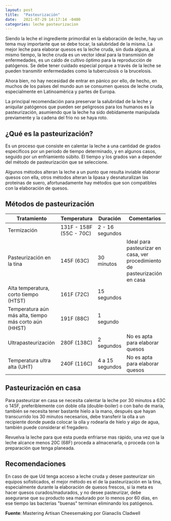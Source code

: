 ```yaml
---
layout: post
title:  "Pasteurización"
date:   2021-07-29 14:17:14 -0400
categories: leche pasteurizacion
---
```


Siendo la leche el ingrediente primordial en la elaboración de leche, hay un tema muy importante que se debe tocar, la salubridad de la misma. La mejor leche para elaborar quesos es la leche cruda, sin duda alguna, al mismo tiempo, la leche cruda es un vector ideal para la transmisión de enfermedades, es un caldo de cultivo óptimo para la reproducción de patógenos. Se debe tener cuidado especial porque a través de la leche se pueden transmitir enfermedades como la tuberculosis o la brucelosis.

Ahora bien, no hay necesidad de entrar en pánico por ello, de hecho, en muchos de los países del mundo aun se consumen quesos de leche cruda, especialmente en Latinoamérica y partes de Europa.

La principal recomendación para preservar la salubridad de la leche y aniquilar patógenos que pueden ser peligrosos para los humanos es la pasteurización, asumiendo que la leche ha sido debidamente manipulada previamente y la cadena del frio no se haya roto.

## ¿Qué es la pasteurización?

Es un proceso que consiste en calentar la leche a una cantidad de grados específicos por un periodo de tiempo determinado, y en algunos casos, seguido por un enfriamiento súbito. El tiempo y los grados van a depender del método de pasteurización que se seleccione.

Algunos métodos alteran la leche a un punto que resulta inviable elaborar quesos con ella, otros métodos alteran la lipasa y desnaturalizan las proteínas de suero, afortunadamente hay métodos que son compatibles con la elaboración de quesos.

## Métodos de pasteurización

Tratamiento | Temperatura | Duración | Comentarios
------------| ------------| ---------|-----------
Termización | 131F - 158F (55C - 70C) | 2 - 16 segundos |
Pasteurización en la tina | 145F (63C) | 30 minutos | Ideal para pasteurizar en casa, ver procedimiento de pasteurización en casa
Alta temperatura, corto tiempo (HTST) | 161F (72C) | 15 segundos |
Temperatura aún más alta, tiempo más corto aún (HHST) | 191F (88C) | 1 segundo |
Ultrapasteurización | 280F (138C) | 2 segundos | No es apta para elaborar quesos
Temperatura ultra alta (UHT) | 240F (116C) | 4 a 15 segundos | No es apta para elaborar quesos

## Pasteurización en casa

Para pasteurizar en casa se necesita calentar la leche por 30 minutos a 63C o 145F, preferiblemente con doble olla (double-boiler) o con baño de maría, también se necesita tener bastante hielo a la mano, después que hayan transcurrido los 30 minutos necesarios, debe transferir la olla a un recipiente donde pueda colocar la olla y rodearla de hielo y algo de agua, también puede considerar el fregadero.

Revuelva la leche para que esta pueda enfriarse mas rápido, una vez que la leche alcance menos 20C (68F) proceda a almacenarla, o proceda con la preparación que tenga planeada.

## Recomendaciones

En caso de que Ud tenga acceso a leche cruda y desee pasteurizar sin equipos sofisticados, el mejor método es el de la pasteurización en la tina, especialmente durante la elaboración de quesos frescos, si la meta es hacer quesos curados/madurados, y no desee pasteurizar, debe asegurarse que su producto sea madurado por lo menos por 60 días, en ese tiempo las bacterias "buenas" terminan eliminando los patógenos.

**Fuente**: Mastering Artisan Cheesemaking por Gianaclis Cladwell